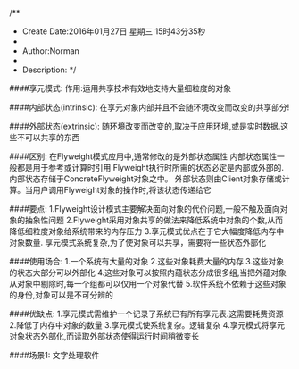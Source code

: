 /**
* Create Date:2016年01月27日 星期三 15时43分35秒
* 
* Author:Norman
* 
* Description: 
*/

####享元模式:
    作用:运用共享技术有效地支持大量细粒度的对象

####内部状态(intrinsic):
    在享元对象内部并且不会随环境改变而改变的共享部分!

####外部状态(extrinsic):
    随环境改变而改变的,取决于应用环境,或是实时数据.这些不可以共享的东西

####区别:
    在Flyweight模式应用中,通常修改的是外部状态属性
        内部状态属性一般都是用于参考或计算时引用
    Flyweight执行时所需的状态必定是内部或外部的.
        内部状态存储于ConcreteFlyweight对象之中。
        外部状态则由Client对象存储或计算。当用户调用Flyweight对象的操作时,将该状态传递给它

####要点:
    1.Flyweight设计模式主要解决面向对象的代价问题,一般不触及面向对象的抽象性问题
    2.Flyweight采用对象共享的做法来降低系统中对象的个数,从而降低细粒度对象给系统带来的内存压力
    3.享元模式优点在于它大幅度降低内存中对象数量.
    享元模式系统复杂,为了使对象可以共享，需要将一些状态外部化

####使用场合:
    1.一个系统有大量的对象
    2.这些对象耗费大量的内存
    3.这些对象的状态大部分可以外部化
    4.这些对象可以按照内蕴状态分成很多组,当把外蕴对象从对象中剔除时,每一个组都可以仅用一个对象代替
    5.软件系统不依赖于这些对象的身份,对象可以是不可分辨的

####优缺点:
    1.享元模式需维护一个记录了系统已有所有享元表.这需要耗费资源
    2.降低了内存中对象的数量
    3.享元模式使系统复杂。逻辑复杂
    4.享元模式将享元对象状态外部化,而读取外部状态使得运行时间稍微变长
    

####场景1:
    文字处理软件
